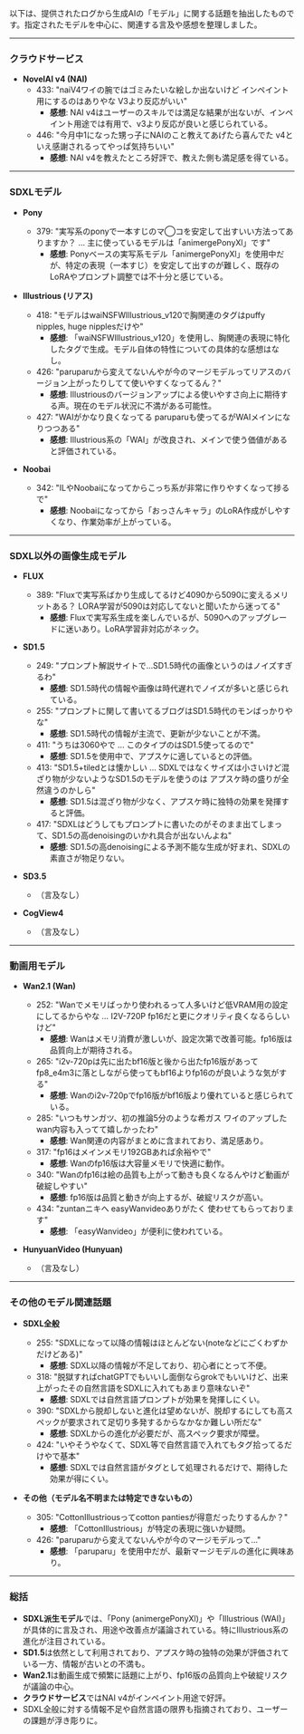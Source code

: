 以下は、提供されたログから生成AIの「モデル」に関する話題を抽出したものです。指定されたモデルを中心に、関連する言及や感想を整理しました。

---

### クラウドサービス
- **NovelAI v4 (NAI)**  
  - 433: "naiV4ワイの腕ではゴミみたいな絵しか出ないけど インペイント用にするのはありやな V3より反応がいい"  
    - **感想**: NAI v4はユーザーのスキルでは満足な結果が出ないが、インペイント用途では有用で、v3より反応が良いと感じられている。
  - 446: "今月中1になった甥っ子にNAIのこと教えてあげたら喜んでた v4といえ感謝されるってやっぱ気持ちいい"  
    - **感想**: NAI v4を教えたところ好評で、教えた側も満足感を得ている。

---

### SDXLモデル
- **Pony**  
  - 379: "実写系のponyで一本すじのマ◯コを安定して出すいい方法ってありますか？ … 主に使っているモデルは「animergePonyXl」です"  
    - **感想**: Ponyベースの実写系モデル「animergePonyXl」を使用中だが、特定の表現（一本すじ）を安定して出すのが難しく、既存のLoRAやプロンプト調整では不十分と感じている。

- **Illustrious (リアス)**  
  - 418: "モデルはwaiNSFWIllustrious_v120で胸関連のタグはpuffy nipples, huge nipplesだけや"  
    - **感想**: 「waiNSFWIllustrious_v120」を使用し、胸関連の表現に特化したタグで生成。モデル自体の特性についての具体的な感想はなし。
  - 426: "paruparuから変えてないんやが今のマージモデルってリアスのバージョン上がったりしてて使いやすくなってるん？"  
    - **感想**: Illustriousのバージョンアップによる使いやすさ向上に期待する声。現在のモデル状況に不満がある可能性。
  - 427: "WAIがかなり良くなってる paruparuも使ってるがWAIメインになりつつある"  
    - **感想**: Illustrious系の「WAI」が改良され、メインで使う価値があると評価されている。

- **Noobai**  
  - 342: "ILやNoobaiになってからこっち系が非常に作りやすくなって捗るで"  
    - **感想**: Noobaiになってから「おっさんキャラ」のLoRA作成がしやすくなり、作業効率が上がっている。

---

### SDXL以外の画像生成モデル
- **FLUX**  
  - 389: "Fluxで実写系ばかり生成してるけど4090から5090に変えるメリットある？ LORA学習が5090は対応してないと聞いたから迷ってる"  
    - **感想**: Fluxで実写系生成を楽しんでいるが、5090へのアップグレードに迷いあり。LoRA学習非対応がネック。

- **SD1.5**  
  - 249: "プロンプト解説サイトで…SD1.5時代の画像というのはノイズすぎるわ"  
    - **感想**: SD1.5時代の情報や画像は時代遅れでノイズが多いと感じられている。
  - 255: "プロンプトに関して書いてるブログはSD1.5時代のモンばっかりやな"  
    - **感想**: SD1.5時代の情報が主流で、更新が少ないことが不満。
  - 411: "うちは3060やで … このタイプのはSD1.5使ってるので"  
    - **感想**: SD1.5を使用中で、アプスケに適しているとの評価。
  - 413: "SD1.5+tiledとは懐かしい … SDXLではなくサイズは小さいけど混ざり物が少ないようなSD1.5のモデルを使うのは アプスケ時の盛りが全然違うのかしら"  
    - **感想**: SD1.5は混ざり物が少なく、アプスケ時に独特の効果を発揮すると評価。
  - 417: "SDXLはどうしてもプロンプトに書いたのがそのまま出てしまって、SD1.5の高denoisingのいかれ具合が出ないんよね"  
    - **感想**: SD1.5の高denoisingによる予測不能な生成が好まれ、SDXLの素直さが物足りない。

- **SD3.5**  
  - （言及なし）

- **CogView4**  
  - （言及なし）

---

### 動画用モデル
- **Wan2.1 (Wan)**  
  - 252: "Wanでメモリばっかり使われるって人多いけど低VRAM用の設定にしてるからやな … I2V-720P fp16だと更にクオリティ良くなるらしいけど"  
    - **感想**: Wanはメモリ消費が激しいが、設定次第で改善可能。fp16版は品質向上が期待される。
  - 265: "i2v-720pは先に出たbf16版と後から出たfp16版があってfp8_e4m3に落としながら使ってもbf16よりfp16のが良いような気がする"  
    - **感想**: Wanのi2v-720pでfp16版がbf16版より優れていると感じられている。
  - 285: "いつもサンガツ、初の推論5分のような希ガス ワイのアップしたwan内容も入ってて嬉しかったわ"  
    - **感想**: Wan関連の内容がまとめに含まれており、満足感あり。
  - 317: "fp16はメインメモリ192GBあれば余裕やで"  
    - **感想**: Wanのfp16版は大容量メモリで快適に動作。
  - 340: "Wanのfp16は絵の品質も上がって動きも良くなるんやけど動画が破綻しやすい"  
    - **感想**: fp16版は品質と動きが向上するが、破綻リスクが高い。
  - 434: "zuntanニキへ easyWanvideoありがたく 使わせてもらっております"  
    - **感想**: 「easyWanvideo」が便利に使われている。

- **HunyuanVideo (Hunyuan)**  
  - （言及なし）

---

### その他のモデル関連話題
- **SDXL全般**  
  - 255: "SDXLになって以降の情報はほとんどない(noteなどにごくわずかだけどある)"  
    - **感想**: SDXL以降の情報が不足しており、初心者にとって不便。
  - 318: "脱獄すればchatGPTでもいいし面倒ならgrokでもいいけど、出来上がったその自然言語をSDXLに入れてもあまり意味ないぞ"  
    - **感想**: SDXLでは自然言語プロンプトが効果を発揮しにくい。
  - 390: "SDXLから脱却しないと進化は望めないが、脱却するにしても高スペックが要求されて足切り多発するからなかなか難しい所だな"  
    - **感想**: SDXLからの進化が必要だが、高スペック要求が障壁。
  - 424: "いやそうやなくて、SDXL等で自然言語で入れてもタグ拾ってるだけやで基本"  
    - **感想**: SDXLでは自然言語がタグとして処理されるだけで、期待した効果が得にくい。

- **その他（モデル名不明または特定できないもの）**  
  - 305: "CottonIllustriousってcotton pantiesが得意だったりするんか？"  
    - **感想**: 「CottonIllustrious」が特定の表現に強いか疑問。
  - 426: "paruparuから変えてないんやが今のマージモデルって…"  
    - **感想**: 「paruparu」を使用中だが、最新マージモデルの進化に興味あり。

---

### 総括
- **SDXL派生モデル**では、「Pony (animergePonyXl)」や「Illustrious (WAI)」が具体的に言及され、用途や改善点が議論されている。特にIllustrious系の進化が注目されている。
- **SD1.5**は依然として利用されており、アプスケ時の独特の効果が評価されている一方、情報が古いとの不満も。
- **Wan2.1**は動画生成で頻繁に話題に上がり、fp16版の品質向上や破綻リスクが議論の中心。
- **クラウドサービス**ではNAI v4がインペイント用途で好評。
- SDXL全般に対する情報不足や自然言語の限界も指摘されており、ユーザーの課題が浮き彫りに。